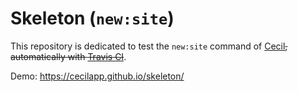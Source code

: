 # Skeleton (`new:site`)

This repository is dedicated to test the `new:site` command of [Cecil](https://cecil.app)~~, automatically with [Travis CI](https://www.travis-ci.com)~~.

Demo: https://cecilapp.github.io/skeleton/
